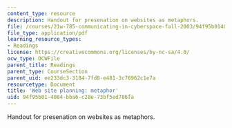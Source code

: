 ```yaml
---
content_type: resource
description: Handout for presenation on websites as metaphors.
file: /courses/21w-785-communicating-in-cyberspace-fall-2003/94f95b014084bba6c28e73bf5ed786fa_siteplan_metaphor.pdf
file_type: application/pdf
learning_resource_types:
- Readings
license: https://creativecommons.org/licenses/by-nc-sa/4.0/
ocw_type: OCWFile
parent_title: Readings
parent_type: CourseSection
parent_uid: ee233dc3-3184-7fd8-e481-3c76962c1e7a
resourcetype: Document
title: 'Web site planning: metaphor'
uid: 94f95b01-4084-bba6-c28e-73bf5ed786fa
---
```

Handout for presenation on websites as metaphors.